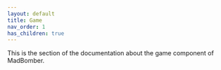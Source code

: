 ```yaml
---
layout: default
title: Game
nav_order: 1
has_children: true
---
```


This is the section of the documentation about the game component of MadBomber.